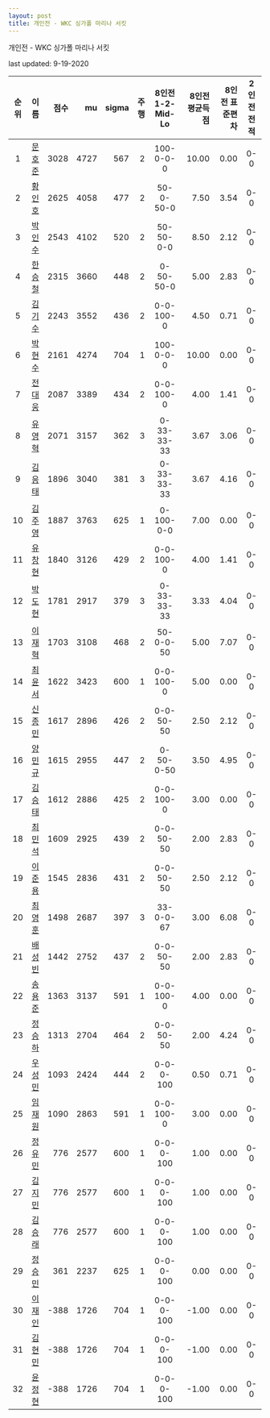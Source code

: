 ```yaml
---
layout: post
title: 개인전 - WKC 싱가폴 마리나 서킷
---
```



개인전 - WKC 싱가폴 마리나 서킷


last updated: 9-19-2020

| 순위 | 이름 | 점수 | mu | sigma | 주행 | 8인전 1-2-Mid-Lo | 8인전 평균득점 | 8인전 표준편차 | 2인전 전적 |
|:---:|:---:|---:|---:|---:|---:|:---:|---:|---:|:---:|
| 1 | [문호준](../munhojun) | 3028 | 4727 | 567 | 2 | 100-0-0-0 | 10.00 | 0.00 | 0-0 |
| 2 | [황인호](../hwanginho) | 2625 | 4058 | 477 | 2 | 50-0-50-0 | 7.50 | 3.54 | 0-0 |
| 3 | [박인수](../bakinsu) | 2543 | 4102 | 520 | 2 | 50-50-0-0 | 8.50 | 2.12 | 0-0 |
| 4 | [한승철](../hanseungcheol) | 2315 | 3660 | 448 | 2 | 0-50-50-0 | 5.00 | 2.83 | 0-0 |
| 5 | [김기수](../gimgisu) | 2243 | 3552 | 436 | 2 | 0-0-100-0 | 4.50 | 0.71 | 0-0 |
| 6 | [박현수](../bakhyeonsu) | 2161 | 4274 | 704 | 1 | 100-0-0-0 | 10.00 | 0.00 | 0-0 |
| 7 | [전대웅](../jeondaewoong) | 2087 | 3389 | 434 | 2 | 0-0-100-0 | 4.00 | 1.41 | 0-0 |
| 8 | [유영혁](../yuyeonghyeok) | 2071 | 3157 | 362 | 3 | 0-33-33-33 | 3.67 | 3.06 | 0-0 |
| 9 | [김응태](../gimeungtae) | 1896 | 3040 | 381 | 3 | 0-33-33-33 | 3.67 | 4.16 | 0-0 |
| 10 | [김주영](../gimjuyeong) | 1887 | 3763 | 625 | 1 | 0-100-0-0 | 7.00 | 0.00 | 0-0 |
| 11 | [유창현](../yuchanghyeon) | 1840 | 3126 | 429 | 2 | 0-0-100-0 | 4.00 | 1.41 | 0-0 |
| 12 | [박도현](../bakdohyeon) | 1781 | 2917 | 379 | 3 | 0-33-33-33 | 3.33 | 4.04 | 0-0 |
| 13 | [이재혁](../ijaehyeok) | 1703 | 3108 | 468 | 2 | 50-0-0-50 | 5.00 | 7.07 | 0-0 |
| 14 | [최윤서](../choiyunseo) | 1622 | 3423 | 600 | 1 | 0-0-100-0 | 5.00 | 0.00 | 0-0 |
| 15 | [신종민](../shinjongmin) | 1617 | 2896 | 426 | 2 | 0-0-50-50 | 2.50 | 2.12 | 0-0 |
| 16 | [양민규](../yangmingyu) | 1615 | 2955 | 447 | 2 | 0-50-0-50 | 3.50 | 4.95 | 0-0 |
| 17 | [김승태](../gimseungtae) | 1612 | 2886 | 425 | 2 | 0-0-100-0 | 3.00 | 0.00 | 0-0 |
| 18 | [최민석](../choiminseok) | 1609 | 2925 | 439 | 2 | 0-0-50-50 | 2.00 | 2.83 | 0-0 |
| 19 | [이준용](../ijunyong) | 1545 | 2836 | 431 | 2 | 0-0-50-50 | 2.50 | 2.12 | 0-0 |
| 20 | [최영훈](../choiyeonghun) | 1498 | 2687 | 397 | 3 | 33-0-0-67 | 3.00 | 6.08 | 0-0 |
| 21 | [배성빈](../baeseongbin) | 1442 | 2752 | 437 | 2 | 0-0-50-50 | 2.00 | 2.83 | 0-0 |
| 22 | [송용준](../songyongjun) | 1363 | 3137 | 591 | 1 | 0-0-100-0 | 4.00 | 0.00 | 0-0 |
| 23 | [정승하](../jeongseungha) | 1313 | 2704 | 464 | 2 | 0-0-50-50 | 2.00 | 4.24 | 0-0 |
| 24 | [우성민](../useongmin) | 1093 | 2424 | 444 | 2 | 0-0-0-100 | 0.50 | 0.71 | 0-0 |
| 25 | [임재원](../imjaewon) | 1090 | 2863 | 591 | 1 | 0-0-100-0 | 3.00 | 0.00 | 0-0 |
| 26 | [정유민](../jeongyumin) | 776 | 2577 | 600 | 1 | 0-0-0-100 | 1.00 | 0.00 | 0-0 |
| 27 | [김지민](../gimjimin) | 776 | 2577 | 600 | 1 | 0-0-0-100 | 1.00 | 0.00 | 0-0 |
| 28 | [김승래](../gimseungrae) | 776 | 2577 | 600 | 1 | 0-0-0-100 | 1.00 | 0.00 | 0-0 |
| 29 | [정승민](../jeongseungmin) | 361 | 2237 | 625 | 1 | 0-0-0-100 | 0.00 | 0.00 | 0-0 |
| 30 | [이재인](../ijaein) | -388 | 1726 | 704 | 1 | 0-0-0-100 | -1.00 | 0.00 | 0-0 |
| 31 | [김현민](../gimhyunmin) | -388 | 1726 | 704 | 1 | 0-0-0-100 | -1.00 | 0.00 | 0-0 |
| 32 | [윤정현](../yunjeonghyeon) | -388 | 1726 | 704 | 1 | 0-0-0-100 | -1.00 | 0.00 | 0-0 |
